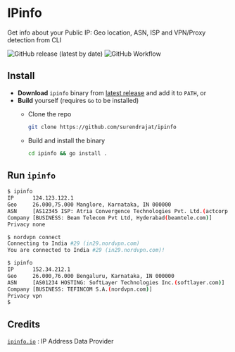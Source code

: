 # IPinfo

Get info about your Public IP: Geo location, ASN, ISP and VPN/Proxy detection from CLI

![GitHub release (latest by date)](https://img.shields.io/github/v/release/surendrajat/ipinfo?logo=github&labelColor=black) ![GitHub Workflow](https://img.shields.io/github/workflow/status/surendrajat/ipinfo/ipinfo/master?logo=github&labelColor=black)

## Install

- **Download** `ipinfo` binary from [latest release](https://github.com/Surendrajat/IPinfo/releases/latest) and add it to `PATH`,
   or
- **Build** yourself (requires `Go` to be installed)
  - Clone the repo

    ```bash
    git clone https://github.com/surendrajat/ipinfo
    ```

  - Build and install the binary

    ```bash
    cd ipinfo && go install .
    ```

## Run `ipinfo`

```bash
$ ipinfo
IP      124.123.122.1
Geo     26.000,75.000 Manglore, Karnataka, IN 000000
ASN     [AS12345 ISP: Atria Convergence Technologies Pvt. Ltd.(actcorp.in)]
Company [BUSINESS: Beam Telecom Pvt Ltd, Hyderabad(beamtele.com)]
Privacy none

$ nordvpn connect
Connecting to India #29 (in29.nordvpn.com)
You are connected to India #29 (in29.nordvpn.com)!

$ ipinfo
IP      152.34.212.1
Geo     26.000,76.000 Bengaluru, Karnataka, IN 000000
ASN     [AS01234 HOSTING: SoftLayer Technologies Inc.(softlayer.com)]
Company [BUSINESS: TEFINCOM S.A.(nordvpn.com)]
Privacy vpn
$
```

## Credits

[`ipinfo.io`](https://ipinfo.io) : IP Address Data Provider
